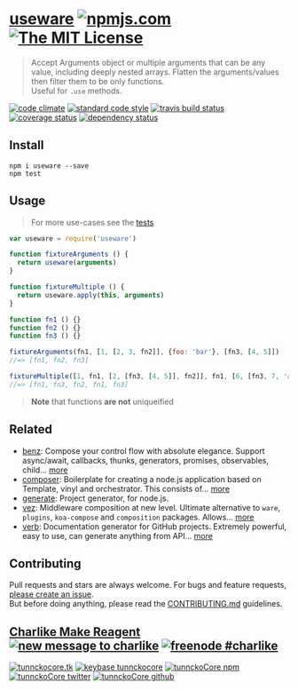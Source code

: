 # [useware][author-www-url] [![npmjs.com][npmjs-img]][npmjs-url] [![The MIT License][license-img]][license-url] 

> Accept Arguments object or multiple arguments that can be any value, including deeply nested arrays. Flatten the arguments/values then filter them to be only functions.  
Useful for `.use` methods.

[![code climate][codeclimate-img]][codeclimate-url] [![standard code style][standard-img]][standard-url] [![travis build status][travis-img]][travis-url] [![coverage status][coveralls-img]][coveralls-url] [![dependency status][david-img]][david-url]


## Install
```
npm i useware --save
npm test
```


## Usage
> For more use-cases see the [tests](./test.js)

```js
var useware = require('useware')

function fixtureArguments () {
  return useware(arguments)
}

function fixtureMultiple () {
  return useware.apply(this, arguments)
}

function fn1 () {}
function fn2 () {}
function fn3 () {}

fixtureArguments(fn1, [1, [2, 3, fn2]], {foo: 'bar'}, [fn3, [4, 5]])
//=> [fn1, fn2, fn3]

fixtureMultiple([1, fn1, [2, [fn3, [4, 5]], fn2]], fn1, [6, [fn3, 7, 'a']])
//=> [fn1, fn3, fn2, fn1, fn3]
```
> **Note** that functions **are not** uniqueified


## Related
- [benz](https://github.com/tunnckocore/benz): Compose your control flow with absolute elegance. Support async/await, callbacks, thunks, generators, promises, observables, child… [more](https://github.com/tunnckocore/benz)
- [composer](https://github.com/jonschlinkert/composer): Boilerplate for creating a node.js application based on Template, vinyl and orchestrator. This consists of… [more](https://github.com/jonschlinkert/composer)
- [generate](https://github.com/generate/generate): Project generator, for node.js.
- [vez](https://github.com/tunnckocore/vez): Middleware composition at new level. Ultimate alternative to `ware`, `plugins`, `koa-compose` and `composition` packages. Allows… [more](https://github.com/tunnckocore/vez)
- [verb](https://github.com/assemble/verb): Documentation generator for GitHub projects. Extremely powerful, easy to use, can generate anything from API… [more](https://github.com/assemble/verb)


## Contributing
Pull requests and stars are always welcome. For bugs and feature requests, [please create an issue](https://github.com/tunnckoCore/useware/issues/new).  
But before doing anything, please read the [CONTRIBUTING.md](./CONTRIBUTING.md) guidelines.


## [Charlike Make Reagent](http://j.mp/1stW47C) [![new message to charlike][new-message-img]][new-message-url] [![freenode #charlike][freenode-img]][freenode-url]

[![tunnckocore.tk][author-www-img]][author-www-url] [![keybase tunnckocore][keybase-img]][keybase-url] [![tunnckoCore npm][author-npm-img]][author-npm-url] [![tunnckoCore twitter][author-twitter-img]][author-twitter-url] [![tunnckoCore github][author-github-img]][author-github-url]


[npmjs-url]: https://www.npmjs.com/package/useware
[npmjs-img]: https://img.shields.io/npm/v/useware.svg?label=useware

[license-url]: https://github.com/tunnckoCore/useware/blob/master/LICENSE.md
[license-img]: https://img.shields.io/badge/license-MIT-blue.svg


[codeclimate-url]: https://codeclimate.com/github/tunnckoCore/useware
[codeclimate-img]: https://img.shields.io/codeclimate/github/tunnckoCore/useware.svg

[travis-url]: https://travis-ci.org/tunnckoCore/useware
[travis-img]: https://img.shields.io/travis/tunnckoCore/useware.svg

[coveralls-url]: https://coveralls.io/r/tunnckoCore/useware
[coveralls-img]: https://img.shields.io/coveralls/tunnckoCore/useware.svg

[david-url]: https://david-dm.org/tunnckoCore/useware
[david-img]: https://img.shields.io/david/tunnckoCore/useware.svg

[standard-url]: https://github.com/feross/standard
[standard-img]: https://img.shields.io/badge/code%20style-standard-brightgreen.svg


[author-www-url]: http://www.tunnckocore.tk
[author-www-img]: https://img.shields.io/badge/www-tunnckocore.tk-fe7d37.svg

[keybase-url]: https://keybase.io/tunnckocore
[keybase-img]: https://img.shields.io/badge/keybase-tunnckocore-8a7967.svg

[author-npm-url]: https://www.npmjs.com/~tunnckocore
[author-npm-img]: https://img.shields.io/badge/npm-~tunnckocore-cb3837.svg

[author-twitter-url]: https://twitter.com/tunnckoCore
[author-twitter-img]: https://img.shields.io/badge/twitter-@tunnckoCore-55acee.svg

[author-github-url]: https://github.com/tunnckoCore
[author-github-img]: https://img.shields.io/badge/github-@tunnckoCore-4183c4.svg

[freenode-url]: http://webchat.freenode.net/?channels=charlike
[freenode-img]: https://img.shields.io/badge/freenode-%23charlike-5654a4.svg

[new-message-url]: https://github.com/tunnckoCore/messages
[new-message-img]: https://img.shields.io/badge/send%20me-message-green.svg
